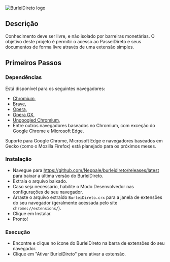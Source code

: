 ![BurleiDireto logo](https://i.imgur.com/BC0JacA.png)

## Descrição

Conhecimento deve ser livre, e não isolado por barreiras monetárias.
O objetivo deste projeto é permitir o acesso ao PasseiDireto e seus documentos de forma livre através de uma extensão simples.

## Primeiros Passos

### Dependências

Está disponível para os seguintes navegadores:

- [Chromium](https://www.chromium.org/getting-involved/download-chromium),
- [Brave](https://brave.com/download/),
- [Opera](https://www.opera.com/pt-br/computer/windows),
- [Opera GX](https://www.opera.com/computer/gx),
- [Ungoogled Chromium](https://ungoogled-software.github.io/ungoogled-chromium-binaries/),
- Entre outros navegadores baseados no Chromium, com exceção do Google Chrome e Microsoft Edge.

Suporte para Google Chrome, Microsoft Edge e navegadores baseados em Gecko (como o Mozilla Firefox) está planejado para os próximos meses.

### Instalação

- Navegue para https://github.com/Neppale/burleidireto/releases/latest para baixar a última versão do BurleiDireto.
- Extraia o arquivo baixado.
- Caso seja necessário, habilite o Modo Desenvolvedor nas configurações de seu navegador.
- Arraste o arquivo extraído `BurleiDireto.crx` para a janela de extensões do seu navegador (geralmente acessada pelo site `chrome://extensions/`).
- Clique em Instalar.
- Pronto!

### Execução

- Encontre e clique no ícone do BurleiDireto na barra de extensões do seu navegador.
- Clique em "Ativar BurleiDireto" para ativar a extensão.

